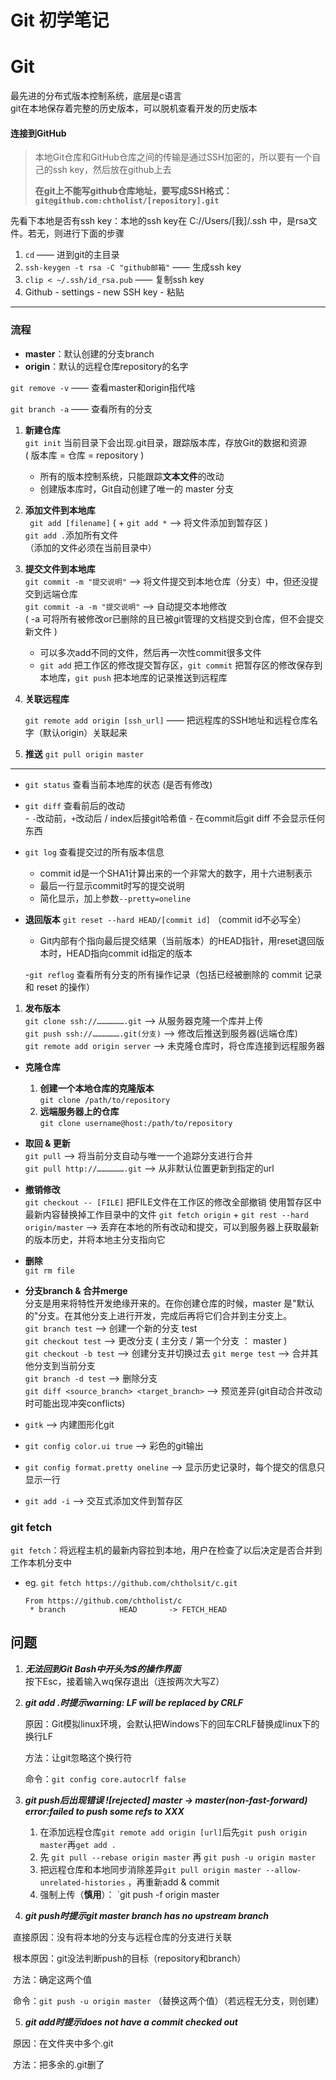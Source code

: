 # Git 初学笔记




# Git 

最先进的分布式版本控制系统，底层是c语言  
git在本地保存着完整的历史版本，可以脱机查看开发的历史版本  



#### 连接到GitHub

> 本地Git仓库和GitHub仓库之间的传输是通过SSH加密的，所以要有一个自己的ssh key，然后放在github上去
>
> **在git上不能写github仓库地址，要写成SSH格式：`git@github.com:chtholist/[repository].git`**

先看下本地是否有ssh key：本地的ssh key在 C://Users/[我]/.ssh 中，是rsa文件。若无，则进行下面的步骤

1. `cd` —— 进到git的主目录
2. `ssh-keygen -t rsa -C "github邮箱"`  —— 生成ssh key
3. `clip < ~/.ssh/id_rsa.pub` —— 复制ssh key
4. Github - settings - new SSH key - 粘贴



---
### 流程



- **master**：默认创建的分支branch
- **origin**：默认的远程仓库repository的名字

`git remove -v` —— 查看master和origin指代啥

`git branch -a` —— 查看所有的分支



1. **新建仓库**  
   ` git init `   当前目录下会出现.git目录，跟踪版本库，存放Git的数据和资源    
   ( 版本库 = 仓库 = repository )  

   - 所有的版本控制系统，只能跟踪**文本文件**的改动
   - 创建版本库时，Git自动创建了唯一的 master 分支

2. **添加文件到本地库**   
    ` git add [filename]`  ( + ` git add * ` —> 将文件添加到暂存区 )  
    ` git add . `添加所有文件  
    （添加的文件必须在当前目录中）

3. **提交文件到本地库**  
   ` git commit -m "提交说明" ` —> 将文件提交到本地仓库（分支）中，但还没提交到远端仓库   
   ` git commit -a -m "提交说明" `  —> 自动提交本地修改  
   ( -a 可将所有被修改or已删除的且已被git管理的文档提交到仓库，但不会提交新文件 )  
   - 可以多次add不同的文件，然后再一次性commit很多文件 
   - `git add` 把工作区的修改提交暂存区，`git commit` 把暂存区的修改保存到本地库，`git push` 把本地库的记录推送到远程库   

4. **关联远程库**		

    ` git remote add origin [ssh_url] `    —— 把远程库的SSH地址和远程仓库名字（默认origin）关联起来

5. **推送**	` git pull origin master `



---

- ` git status ` 查看当前本地库的状态 (是否有修改)  
 - ` git diff ` 查看前后的改动  
	   - `-`改动前，`+`改动后 / index后接git哈希值 
	   - 在commit后git diff 不会显示任何东西  
- `git log` 查看提交过的所有版本信息
	- commit id是一个SHA1计算出来的一个非常大的数字，用十六进制表示
	- 最后一行显示commit时写的提交说明
	- 简化显示，加上参数`--pretty=oneline`

- **退回版本**	`git reset --hard HEAD/[commit id]`	（commit id不必写全）
	- Git内部有个指向最后提交结果（当前版本）的HEAD指针，用reset退回版本时，HEAD指向commit id指定的版本

	-`git reflog`	查看所有分支的所有操作记录（包括已经被删除的 commit 记录和 reset 的操作）

1. **发布版本**  
    ` git clone ssh://……………….git ` —> 从服务器克隆一个库并上传  
    ` git push ssh://……………….git(分支) ` —> 修改后推送到服务器(远端仓库)  
    ` git remote add origin server ` —> 未克隆仓库时，将仓库连接到远程服务器  


- **克隆仓库**  
  1. **创建一个本地仓库的克隆版本**  
      ` git clone /path/to/repository `  
  2. **远端服务器上的仓库**  
      ` git clone username@host:/path/to/repository `

- **取回 & 更新**  
  ` git pull ` —> 将当前分支自动与唯一一个追踪分支进行合并  
  ` git pull http://……………….git ` —> 从非默认位置更新到指定的url  
- **撤销修改**  
  ` git checkout -- [FILE] ` 	把FILE文件在工作区的修改全部撤销
	  使用暂存区中最新内容替换掉工作目录中的文件
  ` git fetch origin ` + ` git rest --hard origin/master ` —> 丢弃在本地的所有改动和提交，可以到服务器上获取最新的版本历史，并将本地主分支指向它
- **删除**  
  ` git rm file `  
- **分支branch & 合并merge**  
  分支是用来将特性开发绝缘开来的。在你创建仓库的时候，master 是"默认的"分支。在其他分支上进行开发，完成后再将它们合并到主分支上。  
  ` git branch test ` —> 创建一个新的分支 test  
  ` git checkout test ` —> 更改分支  ( 主分支 / 第一个分支 ： master )  
  ` git checkout -b test ` —> 创建分支并切换过去
  ` git merge test ` —> 合并其他分支到当前分支  
  ` git branch -d test ` —> 删除分支  
  ` git diff <source_branch> <target_branch> ` —> 预览差异(git自动合并改动时可能出现冲突conflicts)  


- ` gitk ` —> 内建图形化git  
- ` git config color.ui true ` —> 彩色的git输出  
- ` git config format.pretty oneline ` —> 显示历史记录时，每个提交的信息只显示一行  
- ` git add -i ` —> 交互式添加文件到暂存区  





### git fetch
`git fetch`：将远程主机的最新内容拉到本地，用户在检查了以后决定是否合并到工作本机分支中
- eg. `git fetch https://github.com/chtholsit/c.git`	
	```
	From https://github.com/chtholist/c
	 * branch            HEAD       -> FETCH_HEAD
	```



## 问题



1. ***无法回到Git Bash中开头为$的操作界面***  
   按下Esc，接着输入wq保存退出（连按两次大写Z）  

2. ***git add .时提示warning: LF will be replaced by CRLF***  

   原因：Git模拟linux环境，会默认把Windows下的回车CRLF替换成linux下的换行LF

   方法：让git忽略这个换行符

   命令：` git config core.autocrlf false `

3. ***git push后出现错误 ![rejected] master -> master(non-fast-forward) error:failed to push some refs to XXX***   
    1. 在添加远程仓库` git remote add origin [url] `后先` git push origin master `再` get add . `  
    2. 先 ` git pull --rebase origin master ` 再 ` git push -u origin master ` 
    3. 把远程仓库和本地同步消除差异`git pull origin master --allow-unrelated-histories` ，再重新add & commit
    4. 强制上传（**慎用**）： `git push -f origin master


4. ***git push时提示git master branch has no upstream branch***

​	直接原因：没有将本地的分支与远程仓库的分支进行关联

​	根本原因：git没法判断push的目标（repository和branch）

​	方法：确定这两个值

​	命令：`git push -u origin master` （替换这两个值）（若远程无分支，则创建）

5. ***git add时提示does not have a commit checked out***

​	原因：在文件夹中多个.git

​	方法：把多余的.git删了 




